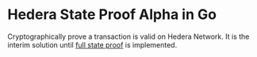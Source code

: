# Hedera State Proof Alpha in Go

Cryptographically prove a transaction is valid on Hedera Network.
It is the interim solution until [full state proof](https://www.hedera.com/blog/state-proofs-on-hedera) is implemented.
